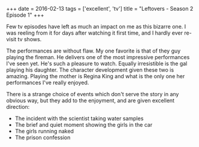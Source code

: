+++
date = 2016-02-13
tags = ['excellent', 'tv']
title = "Leftovers - Season 2 Episode 1"
+++

Few tv episodes have left as much an impact on me as this bizarre one. I
was reeling from it for days after watching it first time, and I hardly
ever re-visit tv shows.

The performances are without flaw. My one favorite is that of they guy
playing the fireman. He delivers one of the most impressive performances
I\'ve seen yet. He\'s such a pleasure to watch. Equally irresistible is
the gal playing his daughter. The character development given these two
is amazing. Playing the mother is Regina King and what is the only one
her performances I\'ve really enjoyed.

There is a strange choice of events which don\'t serve the story in any
obvious way, but they add to the enjoyment, and are given excellent
direction:

-   The incident with the scientist taking water samples
-   The brief and quiet moment showing the girls in the car
-   The girls running naked
-   The prison confession
